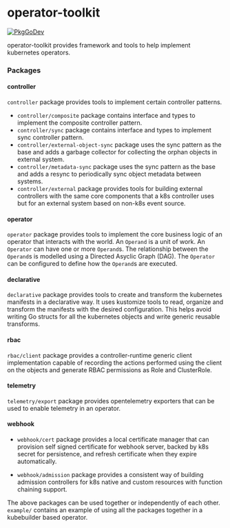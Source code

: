 # operator-toolkit

[![PkgGoDev](https://pkg.go.dev/badge/github.com/darkowlzz/operator-toolkit)](https://pkg.go.dev/github.com/darkowlzz/operator-toolkit)

operator-toolkit provides framework and tools to help implement kubernetes
operators.

### Packages

#### controller

`controller` package provides tools to implement certain controller patterns.

- `controller/composite` package contains interface and types to implement the
    composite controller pattern.
- `controller/sync` package contains interface and types to implement sync
    controller pattern.
- `controller/external-object-sync` package uses the sync pattern as the base
    and adds a garbage collector for collecting the orphan objects in external
    system.
- `controller/metadata-sync` package uses the sync pattern as the base and adds
    a resync to periodically sync object metadata between systems.
- `controller/external` package provides tools for building external
    controllers with the same core components that a k8s controller uses but
    for an external system based on non-k8s event source.

#### operator

`operator` package provides tools to implement the core business logic of an
operator that interacts with the world. An `Operand` is a unit of work. An
`Operator` can have one or more `Operand`s. The relationship between the
`Operand`s is modelled using a Directed Asyclic Graph (DAG). The `Operator` can
be configured to define how the `Operand`s are executed.

#### declarative

`declarative` package provides tools to create and transform the kubernetes
manifests in a declarative way. It uses kustomize tools to read, organize and
transform the manifests with the desired configuration. This helps avoid
writing Go structs for all the kubernetes objects and write generic reusable
transforms.

#### rbac

`rbac/client` package provides a controller-runtime generic client
implementation capable of recording the actions performed using the client on
the objects and generate RBAC permissions as Role and ClusterRole.

#### telemetry

`telemetry/export` package provides opentelemetry exporters that can be used to
enable telemetry in an operator.

#### webhook

- `webhook/cert` package provides a local certificate manager that can provision
    self signed certificate for webhook server, backed by k8s secret for
    persistence, and refresh certificate when they expire automatically.

- `webhook/admission` package provides a consistent way of building admission
    controllers for k8s native and custom resources with function chaining
    support.

The above packages can be used together or independently of each other.
`example/` contains an example of using all the packages together in a
kubebuilder based operator.
